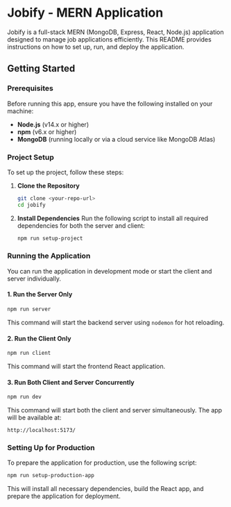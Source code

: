 # **Jobify - MERN Application**

Jobify is a full-stack MERN (MongoDB, Express, React, Node.js) application designed to manage job applications efficiently. This README provides instructions on how to set up, run, and deploy the application.

## **Getting Started**

### **Prerequisites**

Before running this app, ensure you have the following installed on your machine:

- **Node.js** (v14.x or higher)
- **npm** (v6.x or higher)
- **MongoDB** (running locally or via a cloud service like MongoDB Atlas)

### **Project Setup**

To set up the project, follow these steps:

1. **Clone the Repository**

   ```bash
   git clone <your-repo-url>
   cd jobify
   ```

2. **Install Dependencies**
   Run the following script to install all required dependencies for both the server and client:
   ```bash
   npm run setup-project
   ```

### **Running the Application**

You can run the application in development mode or start the client and server individually.

#### **1. Run the Server Only**

```bash
npm run server
```

This command will start the backend server using `nodemon` for hot reloading.

#### **2. Run the Client Only**

```bash
npm run client
```

This command will start the frontend React application.

#### **3. Run Both Client and Server Concurrently**

```bash
npm run dev
```

This command will start both the client and server simultaneously. The app will be available at:

```
http://localhost:5173/
```

### **Setting Up for Production**

To prepare the application for production, use the following script:

```bash
npm run setup-production-app
```

This will install all necessary dependencies, build the React app, and prepare the application for deployment.
